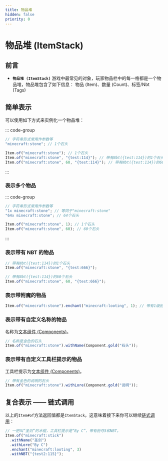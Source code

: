 ```yaml
---
title: 物品堆
hidden: false
priority: 0
---
```

# 物品堆 (ItemStack)

## 前言

- **`物品堆 (ItemStack)`** 游戏中最常见的对象，玩家物品栏中的每一格都是一个物品堆，物品堆包含了如下信息：
  物品 (Item)、数量 (Count)、标签/Nbt (Tags)

## 简单表示

可以使用如下方式来实例化一个物品堆：

::: code-group

```js [字符串]
// 字符串形式常用作参数等
"minecraft:stone"; // 1个石头
```

```js [对象]
Item.of("minecraft:stone"); // 1个石头
Item.of("minecraft:stone", "{test:114}"); // 带有Nbt({test:114})的1个石头
Item.of("minecraft:stone", 60, "{test:114}"); // 带有Nbt({test:114})的60个石头
```

:::

### 表示多个物品

::: code-group

```js [字符串]
// 字符串形式常用作参数等
"1x minecraft:stone"; // 等同于"minecraft:stone"
"64x minecraft:stone"; // 64个石头
```

```js [对象]
Item.of("minecraft:stone", 1); // 1个石头
Item.of("minecraft:stone", 60); // 60个石头
```

:::

### 表示带有 NBT 的物品

```js
// 带有Nbt({test:114})的1个石头
Item.of("minecraft:stone", "{test:666}");

// 带有Nbt({test:114})的60个石头
Item.of("minecraft:stone", 60, "{test:666}");
```

### 表示带附魔的物品

```js
Item.of("minecraft:stone").enchant("minecraft:looting", 1); // 带有1级抢夺的石头
```

### 表示带有自定义名称的物品

名称为[文本组件 (Components)](./Components.md)。

```js
// 名称是金色的石头
Item.of("minecraft:stone").withName(Component.gold("石头"));
```

### 表示带有自定义工具栏提示的物品

工具栏提示为[文本组件 (Components)](./Components.md)。

```js
// 带有金色的说明的石头
Item.of("minecraft:stone").withLore(Component.gold("说明"));
```

## 复合表示 —— 链式调用

以上的`Item#of`方法返回值都是`ItemStack`，这意味着接下来你可以继续[链式调用](https://blog.csdn.net/Glengaga/article/details/135189920)：

```js
// 一把叫“圣剑”的木棍，工具栏提示是“By C”，带有抢夺3和NBT。
Item.of("minecraft:stick")
  .withName("圣剑")
  .withLore("By C")
  .enchant("minecraft:looting", 3)
  .withNBT("{test2:115}");
```
